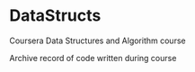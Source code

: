 # DataStructs
Coursera Data Structures and Algorithm course

Archive record of code written during course
